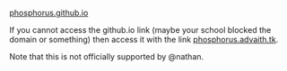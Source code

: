 [phosphorus.github.io](https://phosphorus.github.io)


If you cannot access the github.io link (maybe your school blocked the domain or something) then access it with the link [phosphorus.advaith.tk](http://phosphorus.advaith.tk).

Note that this is not officially supported by @nathan.
